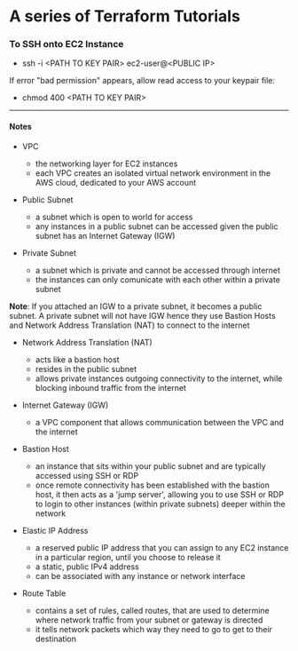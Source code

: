 # A series of Terraform Tutorials

### To SSH onto EC2 Instance

- ssh -i \<PATH TO KEY PAIR\> ec2-user@\<PUBLIC IP\>

If error "bad permission" appears, allow read access to your keypair file:

- chmod 400 \<PATH TO KEY PAIR\>

<hr>

#### Notes

- VPC

  - the networking layer for EC2 instances
  - each VPC creates an isolated virtual network environment in the AWS cloud, dedicated to your AWS account

- Public Subnet

  - a subnet which is open to world for access
  - any instances in a public subnet can be accessed given the public subnet has an Internet Gateway (IGW)

- Private Subnet
  - a subnet which is private and cannot be accessed through internet
  - the instances can only comunicate with each other within a private subnet

**Note**: If you attached an IGW to a private subnet, it becomes a public subnet. A private subnet will not have IGW hence they use Bastion Hosts and Network Address Translation (NAT) to connect to the internet

- Network Address Translation (NAT)

  - acts like a bastion host
  - resides in the public subnet
  - allows private instances outgoing connectivity to the internet, while blocking inbound traffic from the internet

- Internet Gateway (IGW)

  - a VPC component that allows communication between the VPC and the internet

- Bastion Host

  - an instance that sits within your public subnet and are typically accessed using SSH or RDP
  - once remote connectivity has been established with the bastion host, it then acts as a 'jump server', allowing you to use SSH or RDP to login to other instances (within private subnets) deeper within the network

- Elastic IP Address

  - a reserved public IP address that you can assign to any EC2 instance in a particular region, until you choose to release it
  - a static, public IPv4 address
  - can be associated with any instance or network interface

- Route Table
  - contains a set of rules, called routes, that are used to determine where network traffic from your subnet or gateway is directed
  - it tells network packets which way they need to go to get to their destination
